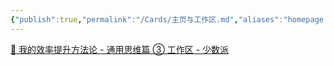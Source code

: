 ```yaml
---
{"publish":true,"permalink":"/Cards/主页与工作区.md","aliases":"homepage 与 workspace","title":"主页与工作区","created":"2022-06-09","modified":"2023-03-14","published":"2025-07-10T22:09:05.572+08:00","cssclasses":""}
---
```



[🔖 我的效率提升方法论 - 通用思维篇 ③ 工作区 - 少数派](cubox://card?id=ff80808181224c15018127f09c961fb4)